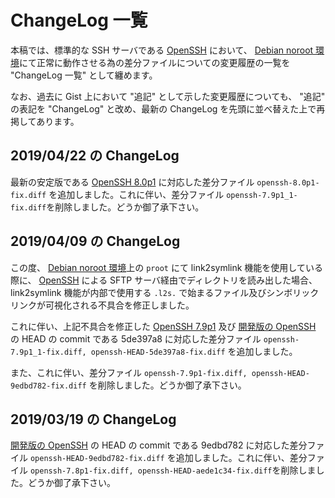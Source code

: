 # ChangeLog 一覧

本稿では、標準的な SSH サーバである [OpenSSH][OSSH] において、 [Debian noroot 環境][DBNR]にて正常に動作させる為の差分ファイルについての変更履歴の一覧を "ChangeLog 一覧" として纏めます。

なお、過去に Gist 上において "追記" として示した変更履歴についても、 "追記" の表記を "ChangeLog" と改め、最新の ChangeLog を先頭に並べ替えた上で再掲してあります。

## 2019/04/22 の ChangeLog

最新の安定版である [OpenSSH 8.0p1][OSSH] に対応した差分ファイル ```openssh-8.0p1-fix.diff``` を追加しました。これに伴い、差分ファイル ```openssh-7.9p1_1-fix.diff```を削除しました。どうか御了承下さい。

## 2019/04/09 の ChangeLog

この度、 [Debian noroot 環境][DBNR]上の ```proot``` にて link2symlink 機能を使用している際に、 [OpenSSH][OSSH] による SFTP サーバ経由でディレクトリを読み出した場合、 link2symlink 機能が内部で使用する ```.l2s.``` で始まるファイル及びシンボリックリンクが可視化される不具合を修正しました。

これに伴い、上記不具合を修正した [OpenSSH 7.9p1][OSSH] 及び [開発版の OpenSSH][OPRP] の HEAD の commit である 5de397a8 に対応した差分ファイル ```openssh-7.9p1_1-fix.diff, openssh-HEAD-5de397a8-fix.diff``` を追加しました。

また、これに伴い、差分ファイル ```openssh-7.9p1-fix.diff, openssh-HEAD-9edbd782-fix.diff``` を削除しました。どうか御了承下さい。

## 2019/03/19 の ChangeLog

[開発版の OpenSSH][OPRP] の HEAD の commit である 9edbd782 に対応した差分ファイル ```openssh-HEAD-9edbd782-fix.diff``` を追加しました。これに伴い、差分ファイル ```openssh-7.8p1-fix.diff, openssh-HEAD-aede1c34-fix.diff```を削除しました。どうか御了承下さい。

<!-- 外部リンク一覧 -->

[DBNR]:https://play.google.com/store/apps/details?id=com.cuntubuntu&hl=ja
[ANDR]:https://www.android.com/intl/ja_jp/
[OSSH]:https://www.openssh.com/
[LINK]:http://man7.org/linux/man-pages/man2/link.2.html
[OPRP]:https://anongit.mindrot.org/openssh.git
[TERM]:https://termux.com/
